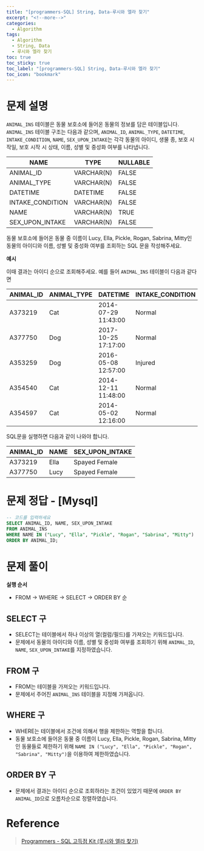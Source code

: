 ```yaml
---
title: "[programmers-SQL] String, Data-루시와 엘라 찾기"
excerpt: "<!--more-->"
categories:
  - Algorithm
tags:
  - Algorithm
  - String, Data
  - 루시와 엘라 찾기
toc: true
toc_sticky: true
toc_label: "[programmers-SQL] String, Data-루시와 엘라 찾기"
toc_icon: "bookmark"
---
```


# 문제 설명

`ANIMAL_INS` 테이블은 동물 보호소에 들어온 동물의 정보를 담은 테이블입니다. `ANIMAL_INS` 테이블 구조는 다음과 같으며, `ANIMAL_ID`, `ANIMAL_TYPE`, `DATETIME`, `INTAKE_CONDITION`, `NAME`, `SEX_UPON_INTAKE`는 각각 동물의 아이디, 생물 종, 보호 시작일, 보호 시작 시 상태, 이름, 성별 및 중성화 여부를 나타냅니다.

| NAME             | TYPE       | NULLABLE |
| ---------------- | ---------- | -------- |
| ANIMAL_ID        | VARCHAR(N) | FALSE    |
| ANIMAL_TYPE      | VARCHAR(N) | FALSE    |
| DATETIME         | DATETIME   | FALSE    |
| INTAKE_CONDITION | VARCHAR(N) | FALSE    |
| NAME             | VARCHAR(N) | TRUE     |
| SEX_UPON_INTAKE  | VARCHAR(N) | FALSE    |

동물 보호소에 들어온 동물 중 이름이 Lucy, Ella, Pickle, Rogan, Sabrina, Mitty인 동물의 아이디와 이름, 성별 및 중성화 여부를 조회하는 SQL 문을 작성해주세요.

**예시**

이때 결과는 아이디 순으로 조회해주세요. 예를 들어 `ANIMAL_INS` 테이블이 다음과 같다면

| ANIMAL_ID | ANIMAL_TYPE | DATETIME            | INTAKE_CONDITION | NAME  | SEX_UPON_INTAKE |
| --------- | ----------- | ------------------- | ---------------- | ----- | --------------- |
| A373219   | Cat         | 2014-07-29 11:43:00 | Normal           | Ella  | Spayed Female   |
| A377750   | Dog         | 2017-10-25 17:17:00 | Normal           | Lucy  | Spayed Female   |
| A353259   | Dog         | 2016-05-08 12:57:00 | Injured          | Bj    | Neutered Male   |
| A354540   | Cat         | 2014-12-11 11:48:00 | Normal           | Tux   | Neutered Male   |
| A354597   | Cat         | 2014-05-02 12:16:00 | Normal           | Ariel | Spayed Female   |

SQL문을 실행하면 다음과 같이 나와야 합니다.

| ANIMAL_ID | NAME | SEX_UPON_INTAKE |
| --------- | ---- | --------------- |
| A373219   | Ella | Spayed Female   |
| A377750   | Lucy | Spayed Female   |

# 문제 정답 - [Mysql]

```sql
-- 코드를 입력하세요
SELECT ANIMAL_ID, NAME, SEX_UPON_INTAKE
FROM ANIMAL_INS
WHERE NAME IN ("Lucy", "Ella", "Pickle", "Rogan", "Sabrina", "Mitty")
ORDER BY ANIMAL_ID;
```

# 문제 풀이

**실행 순서**
- FROM -> WHERE -> SELECT -> ORDER BY 순

## SELECT 구
- SELECT는 테이블에서 하나 이상의 열(컬럼/필드)를 가져오는 키워드입니다.
- 문제에서 동물의 아이디와 이름, 성별 및 중성화 여부를 조회하기 위해 `ANIMAL_ID`, `NAME`, `SEX_UPON_INTAKE`를 지정하였습니다.

## FROM 구
- FROM는 테이블을 가져오는 키워드입니다.
- 문제에서 주어진 `ANIMAL_INS` 테이블을 지정해 가져옵니다.

## WHERE 구
- WHERE는 테이블에서 조건에 의해서 행을 제한하는 역할을 합니다.
- 동물 보호소에 들어온 동물 중 이름이 Lucy, Ella, Pickle, Rogan, Sabrina, Mitty인 동물들로 제한하기 위해 `NAME IN ("Lucy", "Ella", "Pickle", "Rogan", "Sabrina", "Mitty")`을 이용하여 제한하였습니다. 

## ORDER BY 구
- 문제에서 결과는 아이디 순으로 조회하라는 조건이 있었기 때문에 `ORDER BY ANIMAL_ID`으로 오름차순으로 정렬하였습니다.

# Reference

> [Programmers - SQL 고득점 Kit (루시와 엘라 찾기)](https://programmers.co.kr/learn/courses/30/lessons/59046)<br>